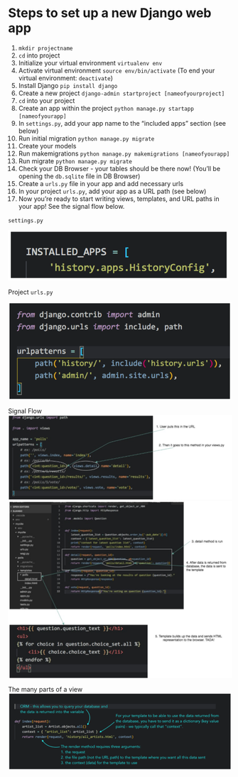 # Steps to set up a new Django web app

1. `mkdir projectname`
1. `cd` into project
1. Initialize your virtual environment
`virtualenv env`
1. Activate virtual environment `source env/bin/activate`
(To end your virtual environment: `deactivate`)
1. Install Django
`pip install django`
1. Create a new project
`django-admin startproject [nameofyourproject]`
1. `cd` into your project
1. Create an app within the project
`python manage.py startapp [nameofyourapp]`
1. In `settings.py`, add your app name to the “included apps” section (see below)
1. Run initial migration `python manage.py migrate`
1. Create your models
1. Run makemigrations
`python manage.py makemigrations [nameofyourapp]`
1. Run migrate
`python manage.py migrate`
1. Check your DB Browser - your tables should be there now! (You’ll be opening the `db.sqlite` file in DB Browser)
1. Create a `urls.py` file in your app and add necessary urls
1. In your project `urls.py`, add your app as a URL path (see below)
1. Now you’re ready to start writing views, templates, and URL paths in your app! See the signal flow below.

`settings.py`

![settings](../images/settings.png)

Project `urls.py`

![urls](../images/urls.png)

Signal Flow
![flow](../images/flow1.png)
![flow](../images/flow2.png)

The many parts of a view
![flow](../images/flow3.png)
